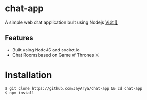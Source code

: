 # chat-app
A simple web chat application built using Nodejs
[Visit :rocket:](http://github.com)

## Features
* Built using NodeJS and socket.io
* Chat Rooms based on Game of Thrones :crossed_swords:

# Installation

```shell
$ git clone https://github.com/JayArya/chat-app && cd chat-app
$ npm install
```
